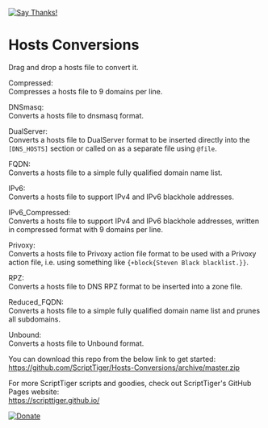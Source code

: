[![Say Thanks!](https://img.shields.io/badge/Say%20Thanks-!-1EAEDB.svg)](https://docs.google.com/forms/d/e/1FAIpQLSfBEe5B_zo69OBk19l3hzvBmz3cOV6ol1ufjh0ER1q3-xd2Rg/viewform)

# Hosts Conversions
Drag and drop a hosts file to convert it.

Compressed:  
Compresses a hosts file to 9 domains per line.

DNSmasq:  
Converts a hosts file to dnsmasq format.

DualServer:  
Converts a hosts file to DualServer format to be inserted directly into the `[DNS_HOSTS]` section or called on as a separate file using `@file`.

FQDN:  
Converts a hosts file to a simple fully qualified domain name list.

IPv6:  
Converts a hosts file to support IPv4 and IPv6 blackhole addresses.

IPv6_Compressed:  
Converts a hosts file to support IPv4 and IPv6 blackhole addresses, written in compressed format with 9 domains per line.

Privoxy:  
Converts a hosts file to Privoxy action file format to be used with a Privoxy action file, i.e. using something like `{+block{Steven Black blacklist.}}`.

RPZ:  
Converts a hosts file to DNS RPZ format to be inserted into a zone file.

Reduced_FQDN:  
Converts a hosts file to a simple fully qualified domain name list and prunes all subdomains.

Unbound:  
Converts a hosts file to Unbound format.

You can download this repo from the below link to get started:  
https://github.com/ScriptTiger/Hosts-Conversions/archive/master.zip

For more ScriptTiger scripts and goodies, check out ScriptTiger's GitHub Pages website:  
https://scripttiger.github.io/

[![Donate](https://www.paypalobjects.com/en_US/i/btn/btn_donateCC_LG.gif)](https://www.paypal.com/cgi-bin/webscr?cmd=_s-xclick&hosted_button_id=MZ4FH4G5XHGZ4)
